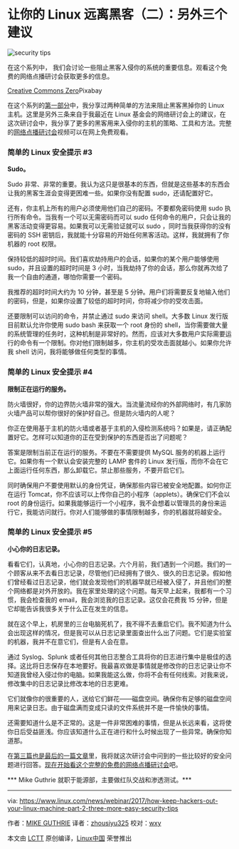 让你的 Linux 远离黑客（二）：另外三个建议
==========

![security tips](https://www.linux.com/sites/lcom/files/styles/rendered_file/public/security-tips.jpg?itok=JMp34oc3 "security tips") 

在这个系列中， 我们会讨论一些阻止黑客入侵你的系统的重要信息。观看这个免费的网络点播研讨会获取更多的信息。

[Creative Commons Zero][1]Pixabay

在这个系列的[第一部分][3]中，我分享过两种简单的方法来阻止黑客黑掉你的 Linux 主机。这里是另外三条来自于我最近在 Linux 基金会的网络研讨会上的建议，在这次研讨会中，我分享了更多的黑客用来入侵你的主机的策略、工具和方法。完整的[网络点播研讨会][4]视频可以在网上免费观看。

### 简单的 Linux 安全提示 #3

**Sudo。**

Sudo 非常、非常的重要。我认为这只是很基本的东西，但就是这些基本的东西会让我的黑客生涯会变得更困难一些。如果你没有配置 sudo，还请配置好它。

还有，你主机上所有的用户必须使用他们自己的密码。不要都免密码使用 sudo 执行所有命令。当我有一个可以无需密码而可以 sudo  任何命令的用户，只会让我的黑客活动变得更容易。如果我可以无需验证就可以 sudo ，同时当我获得你的没有密码的 SSH 密钥后，我就能十分容易的开始任何黑客活动。这样，我就拥有了你机器的 root 权限。

保持较低的超时时间。我们喜欢劫持用户的会话，如果你的某个用户能够使用 sudo，并且设置的超时时间是 3 小时，当我劫持了你的会话，那么你就再次给了我一个自由的通道，哪怕你需要一个密码。

我推荐的超时时间大约为 10 分钟，甚至是 5 分钟。用户们将需要反复地输入他们的密码，但是，如果你设置了较低的超时时间，你将减少你的受攻击面。

还要限制可以访问的命令，并禁止通过 sudo 来访问 shell。大多数 Linux 发行版目前默认允许你使用 sudo bash 来获取一个 root 身份的 shell，当你需要做大量的系统管理的任务时，这种机制是非常好的。然而，应该对大多数用户实际需要运行的命令有一个限制。你对他们限制越多，你主机的受攻击面就越小。如果你允许我 shell 访问，我将能够做任何类型的事情。

### 简单的 Linux 安全提示 #4

**限制正在运行的服务。**

防火墙很好，你的边界防火墙非常的强大。当流量流经你的外部网络时，有几家防火墙产品可以帮你很好的保护好自己。但是防火墙内的人呢？

你正在使用基于主机的防火墙或者基于主机的入侵检测系统吗？如果是，请正确配置好它。怎样可以知道你的正在受到保护的东西是否出了问题呢？

答案是限制当前正在运行的服务。不要在不需要提供 MySQL 服务的机器上运行它。如果你有一个默认会安装完整的 LAMP 套件的 Linux 发行版，而你不会在它上面运行任何东西，那么卸载它。禁止那些服务，不要开启它们。

同时确保用户不要使用默认的身份凭证，确保那些内容已被安全地配置。如何你正在运行 Tomcat，你不应该可以上传你自己的小程序（applets）。确保它们不会以 root 的身份运行。如果我能够运行一个小程序，我不会想着以管理员的身份来运行它，我能访问就行。你对人们能够做的事情限制越多，你的机器就将越安全。

### 简单的 Linux 安全提示 #5

**小心你的日志记录。**

看看它们，认真地，小心你的日志记录。六个月前，我们遇到一个问题。我们的一个顾客从来不去看日志记录，尽管他们已经拥有了很久、很久的日志记录。假如他们曾经看过日志记录，他们就会发现他们的机器早就已经被入侵了，并且他们的整个网络都是对外开放的。我在家里处理的这个问题。每天早上起来，我都有一个习惯，我会检查我的 email，我会浏览我的日志记录。这仅会花费我 15 分钟，但是它却能告诉我很多关于什么正在发生的信息。

就在这个早上，机房里的三台电脑死机了，我不得不去重启它们。我不知道为什么会出现这样的情况，但是我可以从日志记录里面查出什么出了问题。它们是实验室的机器，我并不在意它们，但是有人会在意。

通过 Syslog、Splunk 或者任何其他日志整合工具将你的日志进行集中是极佳的选择。这比将日志保存在本地要好。我最喜欢做是事情就是修改你的日志记录让你不知道我曾经入侵过你的电脑。如果我能这么做，你将不会有任何线索。对我来说，修改集中的日志记录比修改本地的日志更难。

它们就像你的很重要的人，送给它们鲜花——磁盘空间。确保你有足够的磁盘空间用来记录日志。由于磁盘满而变成只读的文件系统并不是一件愉快的事情。

还需要知道什么是不正常的。这是一件非常困难的事情，但是从长远来看，这将使你日后受益匪浅。你应该知道什么正在进行和什么时候出现了一些异常。确保你知道那。

在[第三篇也是最后的一篇文章][5]里，我将就这次研讨会中问到的一些比较好的安全问题进行回答。[现在开始看这个完整的免费的网络点播研讨会][6]吧。

*** Mike Guthrie 就职于能源部，主要做红队交战和渗透测试。***

--------------------------------------------------------------------------------


via: https://www.linux.com/news/webinar/2017/how-keep-hackers-out-your-linux-machine-part-2-three-more-easy-security-tips

作者：[MIKE GUTHRIE][a]
译者：[zhousiyu325](https://github.com/zhousiyu325)
校对：[wxy](https://github.com/wxy)

本文由 [LCTT](https://github.com/LCTT/TranslateProject) 原创编译，[Linux中国](https://linux.cn/) 荣誉推出


[a]:https://www.linux.com/users/anch
[1]:https://www.linux.com/licenses/category/creative-commons-zero
[2]:https://www.linux.com/files/images/security-tipsjpg
[3]:https://linux.cn/article-8189-1.html
[4]:http://portal.on24.com/view/channel/index.html?showId=1101876&showCode=linux&partnerref=linco
[5]:https://www.linux.com/news/webinar/2017/how-keep-hackers-out-your-linux-machine-part-3-your-questions-answered
[6]:http://bit.ly/2j89ISJ





